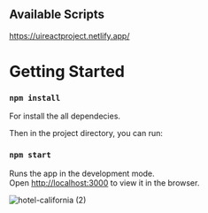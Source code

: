 ## Available Scripts

https://uireactproject.netlify.app/

# Getting Started

### `npm install`

For install the all dependecies. 

Then in the project directory, you can run: 

### `npm start`

Runs the app in the development mode.<br />
Open [http://localhost:3000](http://localhost:3000) to view it in the browser.



![hotel-california (2)](https://user-images.githubusercontent.com/44974863/95616191-146a6a80-0a72-11eb-8222-e8396431d2a5.jpg)




